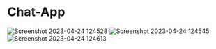 # Chat-App


![Screenshot 2023-04-24 124528](https://user-images.githubusercontent.com/92286897/233927219-c38a41ef-8f93-4570-b513-0382b79ebeeb.png)
![Screenshot 2023-04-24 124545](https://user-images.githubusercontent.com/92286897/233927224-1af9aec5-069b-4f12-815b-ec0ee3ef65b9.png)
![Screenshot 2023-04-24 124613](https://user-images.githubusercontent.com/92286897/233927209-03118a43-d809-4a9a-be1f-5fac1a9d8172.png)
